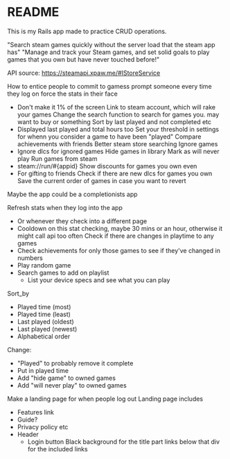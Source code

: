 # README

This is my Rails app made to practice CRUD operations.

"Search steam games quickly without the server load that the steam app has"
"Manage and track your Steam games, and set solid goals to play games that you own but have never touched before!"

API source: https://steamapi.xpaw.me/#IStoreService

How to entice people to commit to gamess
prompt someone every time they log on
force the stats in their face
- Don't make it 1% of the screen
Link to steam account, which will rake your games
Change the search function to search for games you. may want to buy or something
Sort by last played and not completed etc
- Displayed last played and total hours too
Set your threshold in settings for whenn you consider a game to have been "played"
Compare achievements with friends
Better steam store searching
Ignore games
- Ignore dlcs for ignored games
Hide games in library
Mark as will never play
Run games from steam
- steam://run/#{appid}
Show discounts for games you own even
- For gifting to friends
Check if there are new dlcs for games you own
Save the current order of games in case you want to revert


Maybe the app could be a completionists app

Refresh stats when they log into the app
- Or whenever they check into a different page
- Cooldown on this stat checking, maybe 30 mins or an hour, otherwise it might call api too often
Check if there are changes in playtime to any games
- Check achievements for only those games to see if they've changed in numbers
- Play random game
- Search games to add on playlist
  - List your device specs and see what you can play


Sort_by

- Played time (most)
- Played time (least)
- Last played (oldest)
- Last played (newest)
- Alphabetical order

Change:
- "Played" to probably remove it complete
- Put in played time
- Add "hide game" to owned games
- Add "will never play" to owned games


Make a landing page for when people log out
Landing page includes
- Features link
- Guide?
- Privacy policy etc
- Header
  - Login button
Black background for the title part
links below that div for the included links
